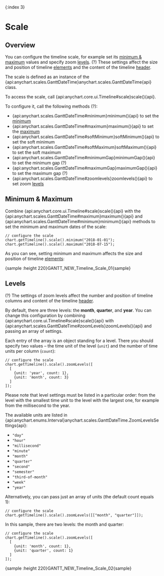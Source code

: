 {:index 3}
# Scale

## Overview

You can configure the timeline scale, for example set its [minimum & maximum](#minimum_&_maximum) values and specify zoom [levels](#levels). (?) These settings affect the size and position of timeline [elements](../Elements) and the content of the timeline [header](Header).

The scale is defined as an instance of the {api:anychart.scales.GanttDateTime}anychart.scales.GanttDateTime{api} class.

To access the scale, call {api:anychart.core.ui.Timeline#scale}scale(){api}.

To configure it, call the following methods (?):

* {api:anychart.scales.GanttDateTime#minimum}minimum(){api} to set the [minimum](#minimum_&_maximum)
* {api:anychart.scales.GanttDateTime#maximum}maximum(){api} to set the [maximum](#minimum_&_maximum)
* {api:anychart.scales.GanttDateTime#softMinimum}softMinimum(){api} to set the soft minimum
* {api:anychart.scales.GanttDateTime#softMaximum}softMaximum(){api} to set the soft maximum
* {api:anychart.scales.GanttDateTime#minimumGap}minimumGap(){api} to set the minimum gap (?)
* {api:anychart.scales.GanttDateTime#maximumGap}maximumGap(){api} to set the maximum gap (?)
* {api:anychart.scales.GanttDateTime#zoomlevels}zoomlevels(){api} to set zoom [levels](#levels)

## Minimum & Maximum

Combine {api:anychart.core.ui.Timeline#scale}scale(){api} with the {api:anychart.scales.GanttDateTime#maximum}maximum(){api} and {api:anychart.scales.GanttDateTime#minimum}minimum(){api} methods to set the minimum and maximum dates of the scale:

```
// configure the scale
chart.getTimeline().scale().minimum("2018-01-01");
chart.getTimeline().scale().maximum("2018-07-15");
```

As you can see, setting minimum and maximum affects the size and position of timeline [elements](../Elements):

{sample :height 220}GANTT\_NEW\_Timeline\_Scale\_01{sample}

## Levels

(?) The settings of zoom levels affect the number and position of timeline columns and content of the timeline [header](Header).

By default, there are three levels: the **month**, **quarter**, and **year**. You can change this configuration by combining {api:anychart.core.ui.Timeline#scale}scale(){api} with {api:anychart.scales.GanttDateTime#zoomLevels}zoomLevels(){api} and passing an array of settings.

Each entry of the array is an object standing for a level. There you should specify two values – the time unit of the level (`unit`) and the number of time units per column (`count`):

```
// configure the scale
chart.getTimeline().scale().zoomLevels([
  [
    {unit: 'year', count: 1},
    {unit: 'month', count: 3}
  ]
]);
```

Please note that level settings must be listed in a particular order: from the level with the smallest time unit to the level with the largest one, for example from the millisecond to the year.

The available units are listed in {api:anychart.enums.Interval}anychart.scales.GanttDateTime.ZoomLevelsSettings{api}:

* `"day"`
* `"hour"`
* `"millisecond"`
* `"minute"`
* `"month"`
* `"quarter"`
* `"second"`
* `"semester"`
* `"third-of-month"`
* `"week"`
* `"year"`

Alternatively, you can pass just an array of units (the default count equals 1):

```
// configure the scale
chart.getTimeline().scale().zoomLevels([["month", "quarter"]]);
```

In this sample, there are two levels: the month and quarter:

```
// configure the scale
chart.getTimeline().scale().zoomLevels([
  [
    {unit: 'month', count: 1},
    {unit: 'quarter', count: 1}
  ]
]);
```

{sample :height 220}GANTT\_NEW\_Timeline\_Scale\_02{sample}